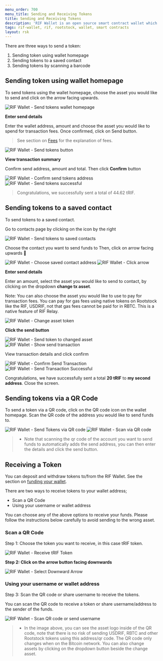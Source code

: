 ```yaml
---
menu_order: 700
menu_title: Sending and Receiving Tokens
title: Sending and Receiving Tokens
description: 'RIF Wallet is an open source smart contract wallet which enables businesses to create and deploy fully customizable on-chain wallets'
tags: rif-wallet, rif, rootstock, wallet, smart contracts
layout: rsk
---
```


There are three ways to send a token:

1. Sending token using wallet homepage
2. Sending tokens to a saved contact
3. Sending tokens by scanning a barcode

## Sending token using wallet homepage

To send tokens using the wallet homepage, choose the asset you would like to send and click on the arrow facing upwards.

<div class="image-container">
    <img 
src="/assets/img/rif-wallet/10-send-token-wallet-homepage.jpg"  title="RIF Wallet - Send tokens wallet homepage"/>
</div>

**Enter send details**

Enter the wallet address, amount and choose the asset you would like to spend for transaction fees. Once confirmed, click on Send button.

> See section on [Fees]() for the explanation of fees.

<div class="image-container">
    <img 
src="/assets/img/rif-wallet/10a-send-tokens.jpg"  title="RIF Wallet - Send tokens button"/>
</div>

**View transaction summary**

Confirm send address, amount and total. Then click **Confirm** button

<div class="image-container">
    <img 
src="/assets/img/rif-wallet/10b-confirm-send-address.jpg"  title="RIF Wallet - Confirm send tokens address"/>
    <img 
src="/assets/img/rif-wallet/10c-send-tokens-successful.jpg"  title="RIF Wallet - Send tokens successful"/>
</div>

> Congratulations, we successfully sent a total of 44.62 tRIF.

## Sending tokens to a saved contact

To send tokens to a saved contact. 

Go to contacts page by clicking on the icon by the right

<div class="image-container">
    <img 
src="/assets/img/rif-wallet/11-send-tokens-contact.jpg"  title="RIF Wallet - Send tokens to saved contacts"/>
</div>

Choose the contact you want to send funds to
Then, click on arrow facing upwards 🔼

<div class="image-container">
    <img 
src="/assets/img/rif-wallet/11a-choose-saved-contact-address.jpg"  title="RIF Wallet - Choose saved contact address"/>
     <img 
src="/assets/img/rif-wallet/11b-click-upward-arrow-to-send.jpg"  title="RIF Wallet - Click arrow"/>
</div>

**Enter send details**

Enter an amount, select the asset you would like to send to contact, by clicking on the dropdown **change tx asset**. 

Note: You can also choose the asset you would like to use to pay for transaction fees. You can pay for gas fees using native tokens on Rootstock like the RIF, USDRIF, not that gas fees cannot be paid for in RBTC. This is a native feature of RIF Relay.

<div class="image-container">
    <img 
src="/assets/img/rif-wallet/11c-change-asset-token.jpg"  title="RIF Wallet - Change asset token"/>
</div>

**Click the send button**

<div class="image-container">
    <img 
src="/assets/img/rif-wallet/11d-send-token-changed-asset.jpg"  title="RIF Wallet - Send token to changed asset"/>
     <img 
src="/assets/img/rif-wallet/11e-show-send-transaction.jpg"  title="RIF Wallet - Show send transaction"/>
</div>

View transaction details and click confirm


<div class="image-container">
    <img 
src="/assets/img/rif-wallet/11f-confirm-send-transaction.jpg"  title="RIF Wallet - Confirm Send Transaction"/>
     <img 
src="/assets/img/rif-wallet/11g-send-transaction-successful.jpg"  title="RIF Wallet - Send Transaction Successful"/>
</div>

Congratulations, we have successfully sent a total **20 tRIF** to **my second address**. Close the screen.

## Sending tokens via a QR Code

To send a token via a QR code, click on the QR code icon on the wallet homepage. Scan the QR code of the address you would like to send funds to.

<div class="image-container">
    <img 
src="/assets/img/rif-wallet/12-send-token-qr-code.jpg"  title="RIF Wallet - Send Tokens via QR code"/>
    <img 
src="/assets/img/rif-wallet/12a-scan-qr-code.jpg"  title="RIF Wallet - Scan via QR code"/>
</div>

> - Note that scanning the qr code of the account you want to send funds to automatically adds the send address, you can then enter the details and click the send button.


## Receiving a Token

You can deposit and withdraw tokens to/from the RIF Wallet. See the section on [funding your wallet]().

There are two ways to receive tokens to your wallet address;
* Scan a QR Code
* Using your username or wallet address

You can choose any of the above options to receive your funds. Please follow the instructions below carefully to avoid sending to the wrong asset.

### Scan a QR Code

Step 1: Choose the token you want to receive, in this case tRIF token.

<div class="image-container">
    <img 
src="/assets/img/rif-wallet/13-receive-trif-token.jpg"  title="RIF Wallet - Receive tRIF Token"/>
</div>

**Step 2: Click on the arrow button facing downwards**

<div class="image-container">
    <img 
src="/assets/img/rif-wallet/13a-click-downward-arrow.jpg"  title="RIF Wallet - Select Downward Arrow"/>
</div>

### Using your username or wallet address

Step 3: Scan the QR code or share username to receive the tokens. 

You can scan the QR code to receive a token or share username/address to the sender of the funds.

<div class="image-container">
    <img 
src="/assets/img/rif-wallet/13b-scan-qr-share-username.jpg"  title="RIF Wallet - Scan QR code or send username"/>
</div>

> - In the image above, you can see the asset logo inside of the QR code, note that there is no risk of sending USDRIF, RBTC and other Rootstock tokens using this address/qr code. The QR code only changes when on the Bitcoin network. You can also change assets by clicking on the dropdown button beside the change asset.
